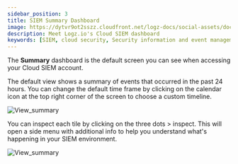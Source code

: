 ```yaml
---
sidebar_position: 3
title: SIEM Summary Dashboard
image: https://dytvr9ot2sszz.cloudfront.net/logz-docs/social-assets/docs-social.jpg
description: Meet Logz.io's Cloud SIEM dashboard
keywords: [SIEM, cloud security, Security information and event management, Security information, event management]
---
```



The **Summary** dashboard is the default screen you can see when accessing your Cloud SIEM account.

The default view shows a summary of events that occurred in the past 24 hours. You can change the default time frame by clicking on the calendar icon at the top right corner of the screen to choose a custom timeline.

![View_summary](https://dytvr9ot2sszz.cloudfront.net/logz-docs/siem/siem-main-dec.png)

You can inspect each tile by clicking on the three dots > inspect. This will open a side menu with additional info to help you understand what's happening in your SIEM environment.

![View_summary](https://dytvr9ot2sszz.cloudfront.net/logz-docs/siem/inspect-siem-dec.gif)